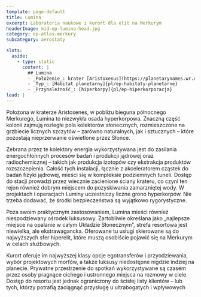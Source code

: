 ```yaml
---
template: page-default
title: Lumina
excerpt: Laboratoria naukowe i kurort dla elit na Merkurym
headerImage: mid-ep-lumina-head.jpg
category: ep-atlas-merkury
subcategory: aerostaty

slots:
  aside:
    - type: static
      content: |
        ## Lumina
        - _Położenie_: krater [Aristoxenus](https://planetarynames.wr.usgs.gov/Feature/383) ([Merkury]{pl/ep-atlas-merkury})
        - _Typ_: [Habitat planetarny]{pl/ep-habitaty-planetarne}
        - _Przynależność_: [hiperkorpy]{pl/ep-hiperkorporacja}
lead: |
---
```

Położona w kraterze Aristoxenes, w pobliżu bieguna północnego Merkurego, Lumina to niezwykła osada hyperkorpowa. Znaczną część kolonii zajmują rozległe pola kolektorów słonecznych, rozmieszczone na grzbiecie licznych szczytów – zarówno naturalnych, jak i sztucznych – które pozostają nieprzerwanie oświetlone przez Słońce.

Zebrana przez te kolektory energia wykorzystywana jest do zasilania energochłonnych procesów badań i produkcji jądrowej oraz radiochemicznej – takich jak produkcja izotopów czy ekstrakcja produktów rozszczepienia. Całość tych instalacji, łącznie z akceleratorem cząstek do badań fizyki jądrowej, mieści się w kompleksie podziemnych tuneli. Dostęp do stacji prowadzi przez wiecznie zacienione ściany krateru, co czyni ten rejon również dobrym miejscem do pozyskiwania zamarzniętej wody. W projektach i operacjach Luminy uczestniczy liczne grono hyperkorpów. Nie trzeba dodawać, że środki bezpieczeństwa są wyjątkowo rygorystyczne.

Poza swoim praktycznym zastosowaniem, Lumina mieści również niespodziewany ośrodek luksusowy. Żartobliwie określana jako „najlepsze miejsce na opalanie w całym Układzie Słonecznym”, strefa resortowa jest niewielka, ale ekstrawagancka. Oferowane tu usługi skierowane są do najwyższych sfer hiperelit, które muszą osobiście pojawić się na Merkurym w celach służbowych.

Kurort oferuje im najwyższej klasy opcje egotransferów i przyodziewania, wybór projektowych morfów, a także luksusy niedostępne nigdzie indziej na planecie. Prywatne przestrzenie do spotkań wykorzystywane są czasem przez osoby pragnące cichego i ustronnego miejsca na rozmowy w ciele. Dostęp do resortu jest jednak ograniczony do ścisłej listy klientów – lub tych, którzy potrafią zaciągnąć przysługę u ultrabogatych i wpływowych